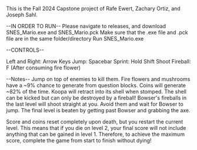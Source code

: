 This is the Fall 2024 Capstone project of Rafe Ewert, Zachary Ortiz, and Joseph Sahl.

--IN ORDER TO RUN--
Please navigate to releases, and download SNES_Mario.exe and SNES_Mario.pck
Make sure that the .exe file and .pck file are in the same folder/directory
Run SNES_Mario.exe

--CONTROLS--

Left and Right: Arrow Keys
Jump: Spacebar
Sprint: Hold Shift
Shoot Fireball: F (After consuming fire flower)

--Notes--
Jump on top of enemies to kill them.
Fire flowers and mushrooms have a ~9% chance to generate from question blocks. Coins will generate ~82% of the time.
Koopa will retract into its shell when stomped. The shell can be kicked but can only be destroyed by a fireball!
Bowser's fireballs in the last level will shoot straight at you. Avoid them and wait for Bowser to jump.
The final level is beaten by getting past Bowser and grabbing the axe.

Score and coins reset completely upon death, but you restart the current level. This means that if you die on level 2,
your final score will not include anything that can be gained in level 1. Therefore, to achieve the maximum score, complete
the game from start to finish without dying!
